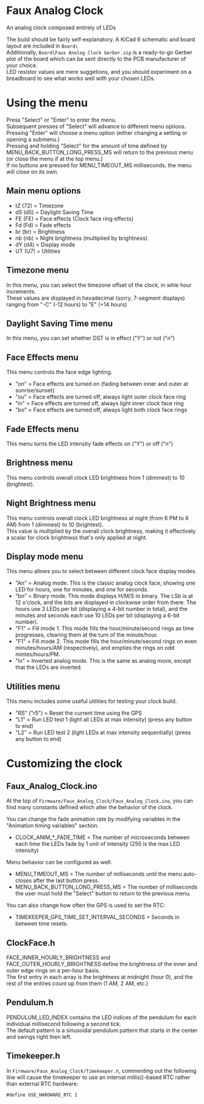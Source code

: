 # Faux Analog Clock
An analog clock composed entirely of LEDs

The build should be fairly self-explanatory. A KiCad 6 schematic and board layout are included in `Board\`  
Additionally, `Board\Faux Analog Clock Gerber.zip` is a ready-to-go Gerber plot of the board which can be sent directly to the PCB manufacturer of your choice.  
LED resistor values are mere suggetions, and you should experiment on a breadboard to see what works well with your chosen LEDs.


# Using the menu

Press "Select" or "Enter" to enter the menu.  
Subsequent presses of "Select" will advance to different menu options.  
Pressing "Enter" will choose a menu option (either changing a setting or opening a submenu.)  
Pressing and holding "Select" for the amount of time defined by MENU_BACK_BUTTON_LONG_PRESS_MS will return to the previous menu (or close the menu if at the top menu.)  
If no buttons are pressed for MENU_TIMEOUT_MS milliseconds, the menu will close on its own.


## Main menu options
- tZ (72) = Timezone
- dS (d5) = Daylight Saving Time
- FE (FE) = Face effects (Clock face ring effects)
- Fd (Fd) = Fade effects
- br (br) = Brightness
- nb (nb) = Night brightness (multiplied by brightness)
- dY (d4) = Display mode
- UT (U7) = Utilities


## Timezone menu

In this menu, you can select the timezone offset of the clock, in whle hour increments.  
These values are displayed in hexadecimal (sorry, 7-segment displays) ranging from "-C" (-12 hours) to "E" (+14 hours)


## Daylight Saving Time menu

In this menu, you can set whether DST is in effect ("Y") or not ("n")


## Face Effects menu

This menu controls the face edge lighting.
- "on" = Face effects are turned on (fading between inner and outer at sunrise/sunset)
- "ou" = Face effects are turned off, always light outer clock face ring
- "in" = Face effects are turned off, always light inner clock face ring
- "bo" = Face effects are turned off, always light both clock face rings


## Fade Effects menu

This menu turns the LED intensity fade effects on ("Y") or off ("n")


## Brightness menu

This menu controls overall clock LED brightness from 1 (dimmest) to 10 (brightest).


## Night Brightness menu

This menu controls overall clock LED brightness at night (from 6 PM to 6 AM) from 1 (dimmest) to 10 (brightest).  
This value is multiplied by the overall clock brightness, making it effectively a scalar for clock brightness that's only applied at night.


## Display mode menu

This menu allows you to select between different clock face display modes.
- "An" = Analog mode. This is the classic analog clock face, showing one LED for hours, one for minutes, and one for seconds.
- "bn" = Binary mode. This mode displays H/M/S in binary. The LSb is at 12 o'clock, and the bits are displayed in clockwise order from there. The hours use 3 LEDs per bit (displaying a 4-bit number in total), and the minutes and seconds each use 10 LEDs per bit (displaying a 6-bit number).
- "F1" = Fill mode 1. This mode fills the hour/minute/second rings as time progresses, clearing them at the turn of the minute/hour.
- "F1" = Fill mode 2. This mode fills the hour/minute/second rings on even minutes/hours/AM (respectively), and empties the rings on odd mintes/hours/PM.
- "In" = Inverted analog mode. This is the same as analog move, except that the LEDs are inverted.


## Utilities menu

This menu includes some useful utilities for testing your clock build.
- "RS" ("r5") = Reset the current time using the GPS
- "L1"        = Run LED test 1 (light all LEDs at max intensity) (press any button to end)
- "L2"        = Run LED test 2 (light LEDs at max intensity sequentially) (press any button to end)



# Customizing the clock

## Faux_Analog_Clock.ino

At the top of `Firmware/Faux_Analog_Clock/Faux_Analog_Clock.ino`, you can find many constants defined which alter the behavior of the clock.

You can change the fade animation rate by modifying variables in the "Animation timing variables" section.
- CLOCK_ANIM_*_FADE_TIME = The number of microseconds between each time the LEDs fade by 1 unit of intensity (255 is the max LED intensity)

Menu behavior can be configured as well:
- MENU_TIMEOUT_MS                = The number of milliseconds until the menu auto-closes after the last button press.
- MENU_BACK_BUTTON_LONG_PRESS_MS = The number of milliseconds the user must hold the "Select" button to return to the previous menu.

You can also change how often the GPS is used to set the RTC:
- TIMEKEEPER_GPS_TIME_SET_INTERVAL_SECONDS = Seconds in between time resets.


## ClockFace.h

FACE_INNER_HOURLY_BRIGHTNESS and FACE_OUTER_HOURLY_BRIGHTNESS define the brightness of the inner and outer edge rings on a per-hour basis.  
The first entry in each array is the brightness at midnight (hour 0), and the rest of the entires count up from them (1 AM, 2 AM, etc.)


## Pendulum.h
PENDULUM_LED_INDEX contains the LED indices of the pendulum for each individual millisecond following a second tick.  
The default pattern is a sinusoidal pendulum pattern that starts in the center and swings right then left.


## Timekeeper.h

In `Firmware/Faux_Analog_Clock/Timekeeper.h`, commenting out the following line will cause the timekeeper to use an internal millis()-based RTC rather than external RTC hardware:
```
#define USE_HARDWARE_RTC 1
```
